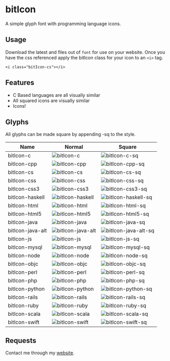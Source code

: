# bitIcon

A simple glyph font with programming language icons.

## Usage

Download the latest and files out of `font` for use on your website. Once you have the css referenced apply the bitIcon class for your icon to an `<i>` tag.

```
<i class="bitIcon-cs"></i>
```

## Features

* C Based languages are all visually similar
* All squared icons are visually similar
* Icons!

## Glyphs

All glyphs can be made square by appending -sq to the style.

| Name | Normal | Square |
|---|---|---|
| bitIcon-c | ![bitIcon-c](https://cdn.rawgit.com/bitHero/bitIcon/master/working/c.svg) | ![bitIcon-c-sq](https://cdn.rawgit.com/bitHero/bitIcon/master/working/c-sq.svg) |
| bitIcon-cpp | ![bitIcon-cpp](https://cdn.rawgit.com/bitHero/bitIcon/master/working/cpp.svg) | ![bitIcon-cpp-sq](https://cdn.rawgit.com/bitHero/bitIcon/master/working/cpp-sq.svg) |
| bitIcon-cs | ![bitIcon-cs](https://cdn.rawgit.com/bitHero/bitIcon/master/working/cs.svg) | ![bitIcon-cs-sq](https://cdn.rawgit.com/bitHero/bitIcon/master/working/cs-sq.svg) |
| bitIcon-css | ![bitIcon-css](https://cdn.rawgit.com/bitHero/bitIcon/master/working/css.svg) | ![bitIcon-css-sq](https://cdn.rawgit.com/bitHero/bitIcon/master/working/css-sq.svg) |
| bitIcon-css3 | ![bitIcon-css3](https://cdn.rawgit.com/bitHero/bitIcon/master/working/css3.svg) | ![bitIcon-css3-sq](https://cdn.rawgit.com/bitHero/bitIcon/master/working/css3-sq.svg) |
| bitIcon-haskell | ![bitIcon-haskell](https://cdn.rawgit.com/bitHero/bitIcon/master/working/haskell.svg) | ![bitIcon-haskell-sq](https://cdn.rawgit.com/bitHero/bitIcon/master/working/haskell-sq.svg) |
| bitIcon-html | ![bitIcon-html](https://cdn.rawgit.com/bitHero/bitIcon/master/working/html.svg) | ![bitIcon-html-sq](https://cdn.rawgit.com/bitHero/bitIcon/master/working/html-sq.svg) |
| bitIcon-html5 | ![bitIcon-html5](https://cdn.rawgit.com/bitHero/bitIcon/master/working/html5.svg) | ![bitIcon-html5-sq](https://cdn.rawgit.com/bitHero/bitIcon/master/working/html5-sq.svg) |
| bitIcon-java | ![bitIcon-java](https://cdn.rawgit.com/bitHero/bitIcon/master/working/java.svg) | ![bitIcon-java-sq](https://cdn.rawgit.com/bitHero/bitIcon/master/working/java-sq.svg) |
| bitIcon-java-alt | ![bitIcon-java-alt](https://cdn.rawgit.com/bitHero/bitIcon/master/working/java-alt.svg) | ![bitIcon-java-alt-sq](https://cdn.rawgit.com/bitHero/bitIcon/master/working/java-alt-sq.svg) |
| bitIcon-js | ![bitIcon-js](https://cdn.rawgit.com/bitHero/bitIcon/master/working/js.svg) | ![bitIcon-js-sq](https://cdn.rawgit.com/bitHero/bitIcon/master/working/js-sq.svg) |
| bitIcon-mysql | ![bitIcon-mysql](https://cdn.rawgit.com/bitHero/bitIcon/master/working/mysql.svg) | ![bitIcon-mysql-sq](https://cdn.rawgit.com/bitHero/bitIcon/master/working/mysql-sq.svg) |
| bitIcon-node | ![bitIcon-node](https://cdn.rawgit.com/bitHero/bitIcon/master/working/node.svg) | ![bitIcon-node-sq](https://cdn.rawgit.com/bitHero/bitIcon/master/working/node-sq.svg) |
| bitIcon-objc | ![bitIcon-objc](https://cdn.rawgit.com/bitHero/bitIcon/master/working/objc.svg) | ![bitIcon-objc-sq](https://cdn.rawgit.com/bitHero/bitIcon/master/working/objc-sq.svg) |
| bitIcon-perl | ![bitIcon-perl](https://cdn.rawgit.com/bitHero/bitIcon/master/working/perl.svg) | ![bitIcon-perl-sq](https://cdn.rawgit.com/bitHero/bitIcon/master/working/perl-sq.svg) |
| bitIcon-php | ![bitIcon-php](https://cdn.rawgit.com/bitHero/bitIcon/master/working/php.svg) | ![bitIcon-php-sq](https://cdn.rawgit.com/bitHero/bitIcon/master/working/php-sq.svg) |
| bitIcon-python | ![bitIcon-python](https://cdn.rawgit.com/bitHero/bitIcon/master/working/python.svg) | ![bitIcon-python-sq](https://cdn.rawgit.com/bitHero/bitIcon/master/working/python-sq.svg) |
| bitIcon-rails | ![bitIcon-rails](https://cdn.rawgit.com/bitHero/bitIcon/master/working/rails.svg) | ![bitIcon-rails-sq](https://cdn.rawgit.com/bitHero/bitIcon/master/working/rails-sq.svg) |
| bitIcon-ruby | ![bitIcon-ruby](https://cdn.rawgit.com/bitHero/bitIcon/master/working/ruby.svg) | ![bitIcon-ruby-sq](https://cdn.rawgit.com/bitHero/bitIcon/master/working/ruby-sq.svg) |
| bitIcon-scala | ![bitIcon-scala](https://cdn.rawgit.com/bitHero/bitIcon/master/working/scala.svg) | ![bitIcon-scala-sq](https://cdn.rawgit.com/bitHero/bitIcon/master/working/scala-sq.svg) |
| bitIcon-swift | ![bitIcon-swift](https://cdn.rawgit.com/bitHero/bitIcon/master/working/swift.svg) | ![bitIcon-swift-sq](https://cdn.rawgit.com/bitHero/bitIcon/master/working/swift-sq.svg) |

## Requests

Contact me through my [website](http://www.hawker.cc/).
